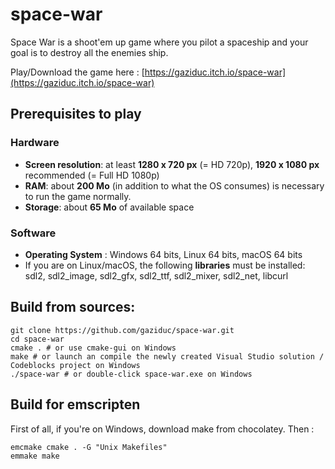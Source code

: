 # space-war
Space War is a shoot'em up game where you pilot a spaceship and your goal is to destroy all the enemies ship.

Play/Download the game here : [https://gaziduc.itch.io/space-war](https://gaziduc.itch.io/space-war)

## Prerequisites to play
### Hardware
- **Screen resolution**: at least **1280 x 720 px** (= HD 720p), **1920 x 1080 px** recommended (= Full HD 1080p)
- **RAM**: about **200 Mo** (in addition to what the OS consumes) is necessary to run the game normally.
- **Storage**: about **65 Mo** of available space

### Software
- **Operating System** : Windows 64 bits, Linux 64 bits, macOS 64 bits
- If you are on Linux/macOS, the following **libraries** must be installed: sdl2, sdl2_image, sdl2_gfx, sdl2_ttf, sdl2_mixer, sdl2_net, libcurl

## Build from sources:
```shell
git clone https://github.com/gaziduc/space-war.git
cd space-war
cmake . # or use cmake-gui on Windows
make # or launch an compile the newly created Visual Studio solution / Codeblocks project on Windows
./space-war # or double-click space-war.exe on Windows
```

## Build for emscripten

First of all, if you're on Windows, download make from chocolatey.
Then :
```shell
emcmake cmake . -G "Unix Makefiles"
emmake make
```
